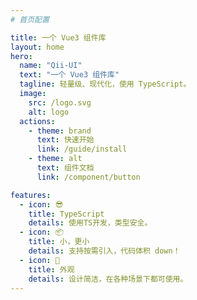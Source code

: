 ```yaml
---
# 首页配置

title: 一个 Vue3 组件库
layout: home
hero:
  name: "Qii-UI"
  text: "一个 Vue3 组件库"
  tagline: 轻量级、现代化，使用 TypeScript。
  image:
    src: /logo.svg
    alt: logo
  actions:
    - theme: brand
      text: 快速开始
      link: /guide/install
    - theme: alt
      text: 组件文档
      link: /component/button

features:
  - icon: 😎
    title: TypeScript
    details: 使用TS开发，类型安全。
  - icon: 📦
    title: 小，更小
    details: 支持按需引入，代码体积 down！
  - icon: 👔
    title: 外观
    details: 设计简洁，在各种场景下都可使用。
---
```

